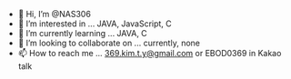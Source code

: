 - 👋 Hi, I’m @NAS306
- 👀 I’m interested in ... JAVA, JavaScript, C
- 🌱 I’m currently learning ... JAVA, C
- 💞️ I’m looking to collaborate on ... currently, none
- 📫 How to reach me ... 369.kim.t.y@gmail.com or EBOD0369 in Kakao talk

<!---
NAS306/NAS306 is a ✨ special ✨ repository because its `README.md` (this file) appears on your GitHub profile.
You can click the Preview link to take a look at your changes.
--->
